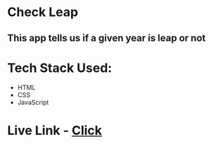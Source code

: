 # Check Leap
## This app tells us if a given year is leap or not

# Tech Stack Used:
- HTML
- CSS
- JavaScript

# Live Link - [Click](https://check-leap.vercel.app)
